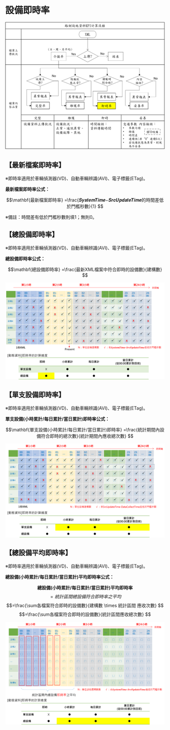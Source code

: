 # 設備即時率


![即時率適用於車輛偵測器(VD)、自動車輛辨識(AVI)、電子標籤(ETag)](https://raw.githubusercontent.com/trafficmotc/UploadInformation/master/KPI/KPI計算流程之即時率.png)


## 【最新檔案即時率】

※即時率適用於車輛偵測器(VD)、自動車輛辨識(AVI)、電子標籤(ETag)。
      
**最新檔案即時率公式：**    

$$\mathbf{最新檔案即時率} =\frac{𝑺𝒚𝒔𝒕𝒆𝒎𝑻𝒊𝒎𝒆−𝑺𝒓𝒄𝑼𝒑𝒅𝒂𝒕𝒆𝑻𝒊𝒎𝒆的時間差低於門檻秒數}{1} $$

※備註：時間差有低於門檻秒數則填1；無則0。





## 【總設備即時率】

※即時率適用於車輛偵測器(VD)、自動車輛辨識(AVI)、電子標籤(ETag)。

**總設備即時率公式：**     

$$\mathbf{總設備即時率} =\frac{最新XML檔案中符合即時的設備數}{建構數} $$

![ ](https://raw.githubusercontent.com/trafficmotc/UploadInformation/master/KPI/總設備即時率.png)

     


## 【單支設備即時率】

※即時率適用於車輛偵測器(VD)、自動車輛辨識(AVI)、電子標籤(ETag)。

**單支設備(小時累計/每日累計/當日累計)即時率公式：**

 $$\mathbf{單支設備(小時累計/每日累計/當日累計)即時率} =\frac{統計期間內設備符合即時的總次數}{統計期間內應收總次數} $$


![ ](https://raw.githubusercontent.com/trafficmotc/UploadInformation/master/KPI/單支設備即時率.png)



## 【總設備平均即時率】

※即時率適用於車輛偵測器(VD)、自動車輛辨識(AVI)、電子標籤(ETag)。

**總設備(小時累計/每日累計/當日累計)平均即時率公式：**

 $$\mathbf{總設備(小時累計/每日累計/當日累計)平均即時率} $$
 $$=統計區間總設備符合即時率之平均$$
 $$=\frac{\sum各檔案符合即時的設備數}{建構數 \times 統計區間 應收次數} $$
 $$=\frac{\sum各檔案符合即時的設備數}{統計區間應收總次數} $$
 
![ ](https://raw.githubusercontent.com/trafficmotc/UploadInformation/master/KPI/總設備平均即時率.png)
